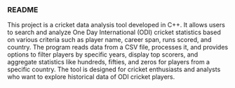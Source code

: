 ### README

This project is a cricket data analysis tool developed in C++. It allows users to search and analyze One Day International (ODI) cricket statistics based on various criteria such as player name, career span, runs scored, and country. The program reads data from a CSV file, processes it, and provides options to filter players by specific years, display top scorers, and aggregate statistics like hundreds, fifties, and zeros for players from a specific country. The tool is designed for cricket enthusiasts and analysts who want to explore historical data of ODI cricket players.
